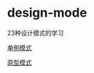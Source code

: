 # design-mode
23种设计模式的学习

[单例模式](./src/main/java/com/feikebuqu/designmode/sigleton)

[原型模式](./src/main/java/com/feikebuqu/designmode/prototypePattern)
